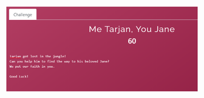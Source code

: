 
![alt text](https://github.com/g3rzi/ChallengesWriteUps/blob/master/CheckPoint%20CSA%202020/Logic/Me%20Tarjan,%20You%20Jane/challenge.PNG?raw=true)
